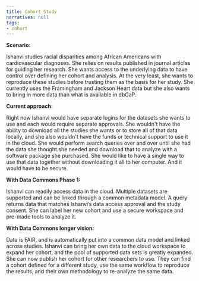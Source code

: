 ```yaml
---
title: Cohort Study
narratives: null
tags:
- cohort
---
```

**Scenario:**

Ishanvi studies racial disparities among African Americans with cardiovascular
diagnoses. She relies on results published in journal articles for guiding
her research. She wants access to the underlying data to have control over
defining her cohort and analysis. At the very least, she wants to
reproduce these studies before trusting them as the basis for her
study. She currently uses the Framingham and Jackson Heart data but she also wants to bring
in more data than what is available in dbGaP.

**Current approach:**

Right now Ishanvi would have separate logins for the datasets she wants to use and each would
require separate approvals. She wouldn't have the ability to download all
the studies she wants or to store all of that data locally, and she also wouldn't have
the funds or technical support to use it in the cloud. She would perform
search queries over and over until she had the data she thought she needed and
download that to analyze with a software package she purchased. She would like
to have a single way to use that data together without downloading it
all to her computer. And it would have to be secure.

**With Data Commons Phase 1:**

Ishanvi can readily access data in the cloud. Multiple datasets are supported
and can be linked through a common metadata model. A query returns
data that matches Ishanvi’s data access approval and the study
consent. She can label her new cohort and use a secure workspace and pre-made tools to analyze it.

**With Data Commons longer vision:**

Data is FAIR, and is automatically put into a common data model and linked across
studies. Ishanvi can bring her
own data to the cloud workspace to expand her cohort, and the pool of
supported data sets is greatly expanded. She can now publish
her cohort for other researchers to use. They can find a cohort
defined for a different study, use the same workflow to reproduce the
results, and their own methodology to re-analyze the same data.
